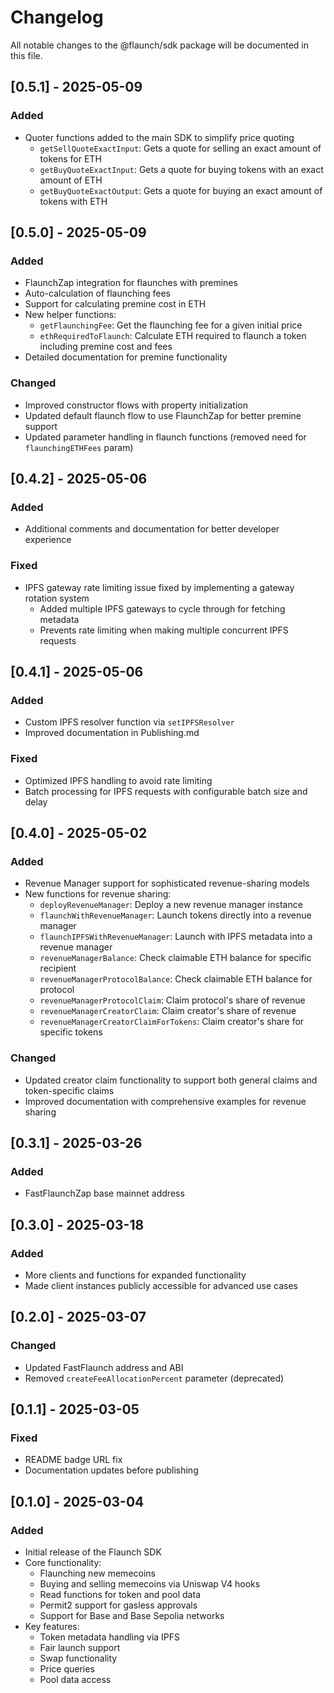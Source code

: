 # Changelog

All notable changes to the @flaunch/sdk package will be documented in this file.

## [0.5.1] - 2025-05-09

### Added

- Quoter functions added to the main SDK to simplify price quoting
  - `getSellQuoteExactInput`: Gets a quote for selling an exact amount of tokens for ETH
  - `getBuyQuoteExactInput`: Gets a quote for buying tokens with an exact amount of ETH
  - `getBuyQuoteExactOutput`: Gets a quote for buying an exact amount of tokens with ETH

## [0.5.0] - 2025-05-09

### Added

- FlaunchZap integration for flaunches with premines
- Auto-calculation of flaunching fees
- Support for calculating premine cost in ETH
- New helper functions:
  - `getFlaunchingFee`: Get the flaunching fee for a given initial price
  - `ethRequiredToFlaunch`: Calculate ETH required to flaunch a token including premine cost and fees
- Detailed documentation for premine functionality

### Changed

- Improved constructor flows with property initialization
- Updated default flaunch flow to use FlaunchZap for better premine support
- Updated parameter handling in flaunch functions (removed need for `flaunchingETHFees` param)

## [0.4.2] - 2025-05-06

### Added

- Additional comments and documentation for better developer experience

### Fixed

- IPFS gateway rate limiting issue fixed by implementing a gateway rotation system
  - Added multiple IPFS gateways to cycle through for fetching metadata
  - Prevents rate limiting when making multiple concurrent IPFS requests

## [0.4.1] - 2025-05-06

### Added

- Custom IPFS resolver function via `setIPFSResolver`
- Improved documentation in Publishing.md

### Fixed

- Optimized IPFS handling to avoid rate limiting
- Batch processing for IPFS requests with configurable batch size and delay

## [0.4.0] - 2025-05-02

### Added

- Revenue Manager support for sophisticated revenue-sharing models
- New functions for revenue sharing:
  - `deployRevenueManager`: Deploy a new revenue manager instance
  - `flaunchWithRevenueManager`: Launch tokens directly into a revenue manager
  - `flaunchIPFSWithRevenueManager`: Launch with IPFS metadata into a revenue manager
  - `revenueManagerBalance`: Check claimable ETH balance for specific recipient
  - `revenueManagerProtocolBalance`: Check claimable ETH balance for protocol
  - `revenueManagerProtocolClaim`: Claim protocol's share of revenue
  - `revenueManagerCreatorClaim`: Claim creator's share of revenue
  - `revenueManagerCreatorClaimForTokens`: Claim creator's share for specific tokens

### Changed

- Updated creator claim functionality to support both general claims and token-specific claims
- Improved documentation with comprehensive examples for revenue sharing

## [0.3.1] - 2025-03-26

### Added

- FastFlaunchZap base mainnet address

## [0.3.0] - 2025-03-18

### Added

- More clients and functions for expanded functionality
- Made client instances publicly accessible for advanced use cases

## [0.2.0] - 2025-03-07

### Changed

- Updated FastFlaunch address and ABI
- Removed `createFeeAllocationPercent` parameter (deprecated)

## [0.1.1] - 2025-03-05

### Fixed

- README badge URL fix
- Documentation updates before publishing

## [0.1.0] - 2025-03-04

### Added

- Initial release of the Flaunch SDK
- Core functionality:
  - Flaunching new memecoins
  - Buying and selling memecoins via Uniswap V4 hooks
  - Read functions for token and pool data
  - Permit2 support for gasless approvals
  - Support for Base and Base Sepolia networks
- Key features:
  - Token metadata handling via IPFS
  - Fair launch support
  - Swap functionality
  - Price queries
  - Pool data access
